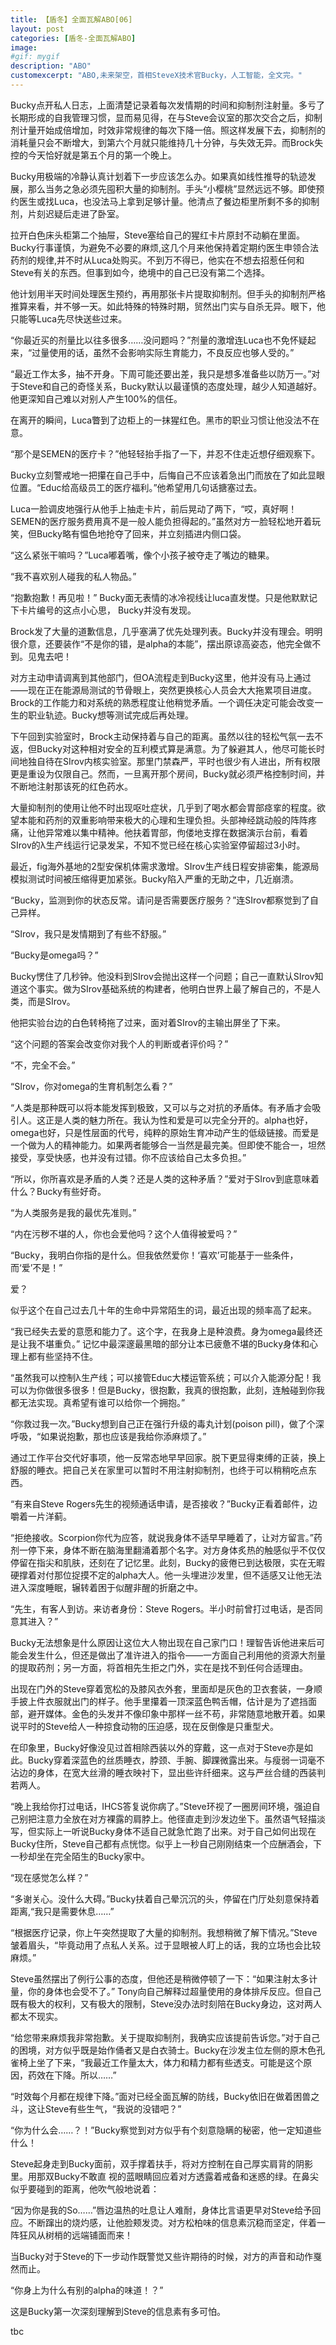 ```yaml
---
title: 【盾冬】全面瓦解ABO[06]
layout: post
categories: [盾冬-全面瓦解ABO]
image:
#gif: mygif
description: "ABO"
customexcerpt: "ABO,未来架空，首相SteveX技术官Bucky，人工智能，全文完。"
---
```


Bucky点开私人日志，上面清楚记录着每次发情期的时间和抑制剂注射量。多亏了长期形成的自我管理习惯，显而易见得，在与Steve会议室的那次交合之后，抑制剂计量开始成倍增加，时效非常规律的每次下降一倍。照这样发展下去，抑制剂的消耗量只会不断增大，到第六个月就只能维持几十分钟，与失效无异。而Brock失控的今天恰好就是第五个月的第一个晚上。

Bucky用极端的冷静认真计划着下一步应该怎么办。如果真如线性推导的轨迹发展，那么当务之急必须先囤积大量的抑制剂。手头“小樱桃”显然远远不够。即使预约医生或找Luca，也没法马上拿到足够计量。他清点了餐边柜里所剩不多的抑制剂，片刻迟疑后走进了卧室。

拉开白色床头柜第二个抽屉，Steve塞给自己的猩红卡片原封不动躺在里面。Bucky行事谨慎，为避免不必要的麻烦,这几个月来他保持着定期约医生申领合法药剂的规律,并不时从Luca处购买。不到万不得已，他实在不想去招惹任何和Steve有关的东西。但事到如今，绝境中的自己已没有第二个选择。

他计划用半天时间处理医生预约，再用那张卡片提取抑制剂。但手头的抑制剂严格推算来看，并不够一天。如此特殊的特殊时期，贸然出门实与自杀无异。眼下，他只能等Luca先尽快送些过来。

“你最近买的剂量比以往多很多……没问题吗？”剂量的激增连Luca也不免怀疑起来，“过量使用的话，虽然不会影响实际生育能力，不良反应也够人受的。”

“最近工作太多，抽不开身。下周可能还要出差，我只是想多准备些以防万一。”对于Steve和自己的奇怪关系，Bucky默认以最谨慎的态度处理，越少人知道越好。他更深知自己难以对别人产生100%的信任。

在离开的瞬间，Luca瞥到了边柜上的一抹猩红色。黑市的职业习惯让他没法不在意。

“那个是SEMEN的医疗卡？”他轻轻抬手指了一下，并忍不住走近想仔细观察下。

Bucky立刻警戒地一把攥在自己手中，后悔自己不应该着急出门而放在了如此显眼位置。“Educ给高级员工的医疗福利。”他希望用几句话搪塞过去。

Luca一脸调皮地强行从他手上抽走卡片，前后晃动了两下，“哎，真好啊！SEMEN的医疗服务费用真不是一般人能负担得起的。”虽然对方一脸轻松地开着玩笑，但Bucky略有愠色地抢夺了回来，并立刻插进内侧口袋。

“这么紧张干嘛吗？”Luca嘟着嘴，像个小孩子被夺走了嘴边的糖果。

“我不喜欢别人碰我的私人物品。”

“抱歉抱歉！再见啦！” Bucky面无表情的冰冷视线让luca直发憷。只是他默默记下卡片编号的这点小心思， Bucky并没有发现。

Brock发了大量的道歉信息，几乎塞满了优先处理列表。Bucky并没有理会。明明很介意，还要装作“不是你的错，是alpha的本能”，摆出原谅高姿态，他完全做不到。见鬼去吧！

对方主动申请调离到其他部门，但OA流程走到Bucky这里，他并没有马上通过——现在正在能源局测试的节骨眼上，突然更换核心人员会大大拖累项目进度。Brock的工作能力和对系统的熟悉程度让他稍觉矛盾。一个调任决定可能会改变一生的职业轨迹。Bucky想等测试完成后再处理。

下午回到实验室时，Brock主动保持着与自己的距离。虽然以往的轻松气氛一去不返，但Bucky对这种相对安全的互利模式算是满意。为了躲避其人，他尽可能长时间地独自待在SIrov内核实验室。那里门禁森严，平时也很少有人进出，所有权限更是重设为仅限自己。然而，一旦离开那个房间，Bucky就必须严格控制时间，并不断地注射那该死的红色药水。

大量抑制剂的使用让他不时出现呕吐症状，几乎到了喝水都会胃部痉挛的程度。欲望本能和药剂的双重影响带来极大的心理和生理负担。头部神经跳动般的阵阵疼痛，让他异常难以集中精神。他扶着胃部，佝偻地支撑在数据演示台前，看着SIrov的λ生产线运行记录发呆，不知不觉已经在核心实验室停留超过3小时。

最近，fig海外基地的2型安保机体需求激增。SIrov生产线日程安排密集，能源局模拟测试时间被压缩得更加紧张。Bucky陷入严重的无助之中，几近崩溃。

“Bucky，监测到你的状态反常。请问是否需要医疗服务？”连SIrov都察觉到了自己异样。

“SIrov，我只是发情期到了有些不舒服。”

“Bucky是omega吗？”

Bucky愣住了几秒钟。他没料到SIrov会抛出这样一个问题；自己一直默认SIrov知道这个事实。做为SIrov基础系统的构建者，他明白世界上最了解自己的，不是人类，而是SIrov。

他把实验台边的白色转椅拖了过来，面对着SIrov的主输出屏坐了下来。

“这个问题的答案会改变你对我个人的判断或者评价吗？”

“不，完全不会。”

“SIrov，你对omega的生育机制怎么看？”

“人类是那种既可以将本能发挥到极致，又可以与之对抗的矛盾体。有矛盾才会吸引人。这正是人类的魅力所在。我认为性和爱是可以完全分开的。alpha也好，omega也好，只是性层面的代号，纯粹的原始生育冲动产生的低级链接。而爱是一个做为人的精神能力。如果两者能够合一当然是最完美。但即使不能合一，坦然接受，享受快感，也并没有过错。你不应该给自己太多负担。”

“所以，你所喜欢是矛盾的人类？还是人类的这种矛盾？”爱对于SIrov到底意味着什么？Bucky有些好奇。

“为人类服务是我的最优先准则。”

“内在污秽不堪的人，你也会爱他吗？这个人值得被爱吗？”

“Bucky，我明白你指的是什么。但我依然爱你！‘喜欢’可能基于一些条件，而‘爱’不是！”

爱？

似乎这个在自己过去几十年的生命中异常陌生的词，最近出现的频率高了起来。

“我已经失去爱的意愿和能力了。这个字，在我身上是种浪费。身为omega最终还是让我不堪重负。” 记忆中最深邃最黑暗的部分让本已疲惫不堪的Bucky身体和心理上都有些坚持不住。

“虽然我可以控制λ生产线；可以接管Educ大楼运管系统；可以介入能源分配！我可以为你做很多很多！但是Bucky，很抱歉，我真的很抱歉，此刻，连触碰到你我都无法实现。真希望有谁可以给你一个拥抱。”

“你救过我一次。”Bucky想到自己正在强行升级的毒丸计划(poison pill)，做了个深呼吸，“如果说抱歉，那也应该是我给你添麻烦了。”

通过工作平台交代好事项，他一反常态地早早回家。脱下更显得束缚的正装，换上舒服的睡衣。把自己关在家里可以暂时不用注射抑制剂，也终于可以稍稍吃点东西。

“有来自Steve Rogers先生的视频通话申请，是否接收？”Bucky正看着邮件，边嚼着一片洋蓟。

“拒绝接收。Scorpion你代为应答，就说我身体不适早早睡着了，让对方留言。”药剂一停下来，身体不断在脑海里翻涌着那个名字。对方身体炙热的触感似乎不仅仅停留在指尖和肌肤，还刻在了记忆里。此刻，Bucky的疲倦已到达极限，实在无暇硬撑着对付那位捉摸不定的alpha大人。他一头埋进沙发里，但不适感又让他无法进入深度睡眠，辗转着困于似醒非醒的折磨之中。

“先生，有客人到访。来访者身份：Steve Rogers。半小时前曾打过电话，是否同意其进入？”

Bucky无法想象是什么原因让这位大人物出现在自己家门口！理智告诉他进来后可能会发生什么，但还是做出了准许进入的指令——一方面自己利用他的资源大剂量的提取药剂；另一方面，将首相先生拒之门外，实在是找不到任何合适理由。

出现在门外的Steve穿着宽松的及膝风衣外套，里面却是灰色的卫衣套装，一身顺手披上件衣服就出门的样子。他手里攥着一顶深蓝色鸭舌帽，估计是为了遮挡面部，避开媒体。金色的头发并不像印象中那样一丝不苟，非常随意地散开着。如果说平时的Steve给人一种掠食动物的压迫感，现在反倒像是只重型犬。

在印象里，Bucky好像没见过首相除西装以外的穿戴，这一点对于Steve亦是如此。Bucky穿着深蓝色的丝质睡衣，脖颈、手腕、脚踝微露出来。与瘦弱一词毫不沾边的身体，在宽大丝滑的睡衣映衬下，显出些许纤细来。这与严丝合缝的西装判若两人。

“晚上我给你打过电话，IHCS答复说你病了。”Steve环视了一圈房间环境，强迫自己别把注意力全放在对方裸露的肩脖上。他径直走到沙发边坐下。虽然语气轻描淡写，但实际上一听说Bucky身体不适自己就急忙跑了出来。对于自己如何出现在Bucky住所，Steve自己都有点恍惚。似乎上一秒自己刚刚结束一个应酬酒会，下一秒却坐在完全陌生的Bucky家中。

“现在感觉怎么样？”

“多谢关心。没什么大碍。”Bucky扶着自己晕沉沉的头，停留在门厅处刻意保持着距离,“我只是需要休息……”

“根据医疗记录，你上午突然提取了大量的抑制剂。我想稍微了解下情况。”Steve皱着眉头，“毕竟动用了点私人关系。过于显眼被人盯上的话，我的立场也会比较麻烦。”

Steve虽然摆出了例行公事的态度，但他还是稍微停顿了一下：“如果注射太多计量，你的身体也会受不了。” Tony向自己解释过超量使用的身体排斥反应。但自己既有极大的权利，又有极大的限制，Steve没办法时刻陪在Bucky身边，这对两人都太不现实。

“给您带来麻烦我非常抱歉。关于提取抑制剂，我确实应该提前告诉您。”对于自己的困境，对方似乎既是始作俑者又是白衣骑士。Bucky在沙发主位左侧的原木色孔雀椅上坐了下来，“我最近工作量太大，体力和精力都有些透支。可能是这个原因，药效在下降。所以……”

“时效每个月都在规律下降。”面对已经全面瓦解的防线，Bucky依旧在做着困兽之斗，这让Steve有些生气，“我说的没错吧？”

“你为什么会……？！”Bucky察觉到对方似乎有个刻意隐瞒的秘密，他一定知道些什么！

Steve起身走到Bucky面前，双手撑着扶手，将对方控制在自己厚实肩背的阴影里。用那双Bucky不敢直 视的蓝眼睛回应着对方透露着戒备和迷惑的绿。在鼻尖似乎要碰到的距离，他吹气般地说着：

“因为你是我的So……”唇边温热的吐息让人难耐，身体比言语更早对Steve给予回应。不断蹿出的烧灼感，让他脸颊发烫。对方松柏味的信息素沉稳而坚定，伴着一阵狂风从树梢的远端铺面而来！

当Bucky对于Steve的下一步动作既警觉又些许期待的时候，对方的声音和动作戛然而止。

“你身上为什么有别的alpha的味道！？”

这是Bucky第一次深刻理解到Steve的信息素有多可怕。



tbc
